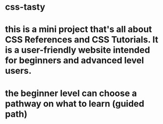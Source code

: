 # css-tasty
# this is a mini project that's all about CSS References and CSS Tutorials. It is a user-friendly website intended for beginners and advanced level users.
# the beginner level can choose a pathway on what to learn (guided path)
